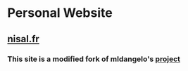 # Personal Website

## [nisal.fr](https://nisal.fr) 

### This site is a modified fork of mldangelo's [project](https://github.com/mldangelo/personal-site/tree/server)
